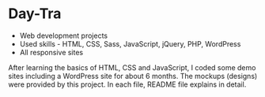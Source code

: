 # Day-Tra
- Web development projects
- Used skills - HTML, CSS, Sass, JavaScript, jQuery, PHP, WordPress
- All responsive sites

After learning the basics of HTML, CSS and JavaScript, I coded some demo sites including a WordPress site for about 6 months.
The mockups (designs) were provided by this project.
In each file, README file explains in detail.
